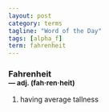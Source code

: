 ```yaml
---
layout: post
category: terms
tagline: "Word of the Day"
tags: [alpha_f]
term: fahrenheit
---
```


<h3>Fahrenheit<br/> <small>&mdash; adj. (fah<span>&middot;</span>ren<span>&middot;</span>heit)</small></h3>
<p><ol><li>having average tallness</li>
</ol></p>
